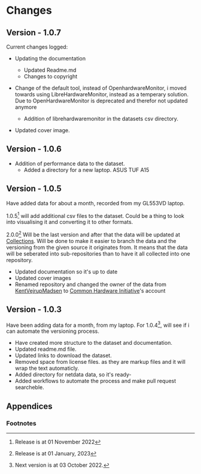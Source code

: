 # Changes
## Version - 1.0.7
Current changes logged:
* Updating the documentation
    * Updated Readme.md
    * Changes to copyright

* Change of the default tool, instead of OpenhardwareMonitor, i moved towards using LibreHardwareMonitor, instead as a temperary solution. Due to OpenHardwareMonitor is deprecated and therefor not updated anymore
    * Addition of librehardwaremonitor in the datasets csv directory.

* Updated cover image.

## Version - 1.0.6
* Addition of performance data to the dataset.
    * Added a directory for a new laptop. ASUS TUF A15

## Version - 1.0.5
Have added data for about a month, recorded from my GL553VD laptop. 

1.0.5[^2] will add additional csv files to the dataset. 
Could be a thing to look into visualising it and converting it to other formats. 

2.0.0[^3] Will be the last version and after that the data will be updated at 
[Collections](https://github.com/CHI-Performance/Performance-Collections). 
Will be done to make it easier to branch the data and 
the versioning from the given source it originates from.
It means that the data will be seberated into sub-repositories 
than to have it all collected into one repository.

* Updated documentation so it's up to date
* Updated cover images
* Renamed repository and changed the owner of the data from [KentVejrupMadsen](https://github.com/KentVejrupMadsen) to [Common Hardware Initiative](https://github.com/CHI-Performance)'s account

## Version - 1.0.3
Have been adding data for a month, from my laptop. For 1.0.4[^1], will see if i can automate the versioning process. 
* Have created more structure to the dataset and documentation. 
* Updated readme.md file.
* Updated links to download the dataset.
* Removed space from license files. as they are markup files and it will wrap the text automaticly.
* Added directory for netdata data, so it's ready-
* Added workflows to automate the process and make pull request searcheble.

## Appendices
### Footnotes
[^1]: Next version is at 03 October 2022.
[^2]: Release is at 01 November 2022
[^3]: Release is at 01 January, 2023 